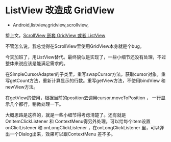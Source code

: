 # ListView 改造成 GridView
- Android,listview,gridview,scrollview,


接上文。[ScrollView 嵌套 GridView 或者 ListView](http://beta.binkery.com/archives/215.html)

不管怎么说，我总觉得在ScrollView里使用GridView本身就是个bug。

今天加班了，用ListView替代。最终貌似是实现了，一些小细节还没有处理，不过整体来说应该是能满足需求的。

在SimpleCursorAdapter的子类里，重写swapCursor方法，获取cursor对象。重写getCount方法，重新计算显示的行数。重写getView方法，不使用bindView 和 newView方法。

在getView的使用，根据当前的position去调用cursor.moveToPosition ， 一行显示几个都行，稍微处理一下。

大概思路是这样的，就是一些小细节得考虑清楚了。还有就是OnItemClickListener 和 ContextMenu得另外处理。可以给每个item设置onCliclListener 和 onLongClickListener ，在onLongClickListener 里，可以弹出一个Dialog出来，效果可以跟ContextMenu 差不多。

